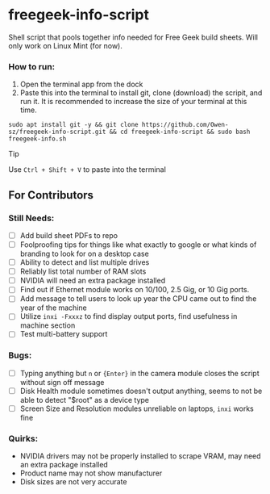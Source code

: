 # freegeek-info-script
Shell script that pools together info needed for Free Geek build sheets. Will only work on Linux Mint (for now).

### How to run:
1. Open the terminal app from the dock
2. Paste this into the terminal to install git, clone (download) the scripit, and run it. It is recommended to increase the size of your terminal at this time.
```console
sudo apt install git -y && git clone https://github.com/Owen-sz/freegeek-info-script.git && cd freegeek-info-script && sudo bash freegeek-info.sh
```
> [!TIP]
>  Use `Ctrl + Shift + V` to paste into the terminal

## For Contributors

### Still Needs:
- [ ] Add build sheet PDFs to repo
- [ ] Foolproofing tips for things like what exactly to google or what kinds of branding to look for on a desktop case
- [ ] Ability to detect and list multiple drives
- [ ] Reliably list total number of RAM slots
- [ ] NVIDIA will need an extra package installed
- [ ] Find out if Ethernet module works on 10/100, 2.5 Gig, or 10 Gig ports.
- [ ] Add message to tell users to look up year the CPU came out to find the year of the machine
- [ ] Utilize `inxi -Fxxxz` to find display output ports, find usefulness in machine section
- [ ] Test multi-battery support

### Bugs:
- [ ] Typing anything but `n` or `{Enter}` in the camera module closes the script without sign off message
- [ ] Disk Health module sometimes doesn't output anything, seems to not be able to detect "$root" as a device type
- [ ] Screen Size and Resolution modules unreliable on laptops, `inxi` works fine

### Quirks:
- NVIDIA drivers may not be properly installed to scrape VRAM, may need an extra package installed
- Product name may not show manufacturer
- Disk sizes are not very accurate
